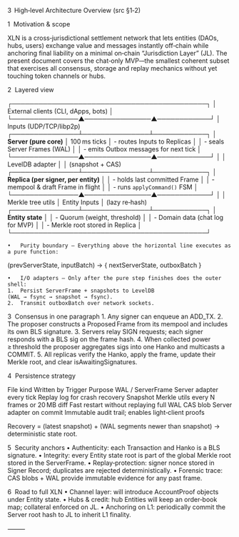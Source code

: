 3  High‑level Architecture Overview (src §1‑2)

1  Motivation & scope

XLN is a cross‑jurisdictional settlement network that lets entities (DAOs, hubs, users) exchange value and messages instantly off‑chain while anchoring final liability on a minimal on‑chain “Jurisdiction Layer” (JL).  The present document covers the chat‑only MVP‑–the smallest coherent subset that exercises all consensus, storage and replay mechanics without yet touching token channels or hubs.

2  Layered view

┌────────────────────────────────────────────┐
│  External clients (CLI, dApps, bots)       │
└───────────────▲───────────────▲────────────┘
                │ Inputs (UDP/TCP/libp2p)
┌───────────────┴───────────────┴────────────┐
│        **Server (pure core)**              │  100 ms ticks
│  - routes Inputs to Replicas               │
│  - seals Server Frames (WAL)               │
│  - emits Outbox messages for next tick     │
└───────────────▲───────────────▲────────────┘
                │                │ LevelDB adapter
                │                │ (snapshot + CAS)
┌───────────────┴───────────────┴────────────┐
│   **Replica (per signer, per entity)**     │
│  - holds last committed Frame              │
│  - mempool & draft Frame in flight         │
│  - runs `applyCommand()` FSM               │
└───────────────▲───────────────▲────────────┘
                │                │ Merkle tree utils
                │ Entity Inputs  │ (lazy re‑hash)
┌───────────────┴───────────────┴────────────┐
│          **Entity state**                  │
│  - Quorum (weight, threshold)              │
│  - Domain data (chat log for MVP)          │
│  - Merkle root stored in Replica           │
└────────────────────────────────────────────┘

	•	Purity boundary – Everything above the horizontal line executes as a pure function:

(prevServerState, inputBatch) → { nextServerState, outboxBatch }


	•	I/O adapters – Only after the pure step finishes does the outer shell:
	1.	Persist ServerFrame + snapshots to LevelDB (WAL → fsync → snapshot → fsync).
	2.	Transmit outboxBatch over network sockets.

3  Consensus in one paragraph
	1.	Any signer can enqueue an ADD_TX.
	2.	The proposer constructs a Proposed Frame from its mempool and includes its own BLS signature.
	3.	Servers relay SIGN requests; each signer responds with a BLS sig on the frame hash.
	4.	When collected power ≥ threshold the proposer aggregates sigs into one Hanko and multicasts a COMMIT.
	5.	All replicas verify the Hanko, apply the frame, update their Merkle root, and clear isAwaitingSignatures.

4  Persistence strategy

File kind	Written by	Trigger	Purpose
WAL / ServerFrame	Server adapter	every tick	Replay log for crash recovery
Snapshot	Merkle utils	every N frames or 20 MB diff	Fast restart without replaying full WAL
CAS blob	Server adapter	on commit	Immutable audit trail; enables light‑client proofs

Recovery = (latest snapshot) + (WAL segments newer than snapshot) → deterministic state root.

5  Security anchors
	•	Authenticity: each Transaction and Hanko is a BLS signature.
	•	Integrity: every Entity state root is part of the global Merkle root stored in the ServerFrame.
	•	Replay‑protection: signer nonce stored in Signer Record; duplicates are rejected deterministically.
	•	Forensic trace: CAS blobs + WAL provide immutable evidence for any past frame.

6  Road to full XLN
	•	Channel layer: will introduce AccountProof objects under Entity state.
	•	Hubs & credit: hub Entities will keep an order‑book map; collateral enforced on JL.
	•	Anchoring on L1: periodically commit the Server root hash to JL to inherit L1 finality.

⸻


